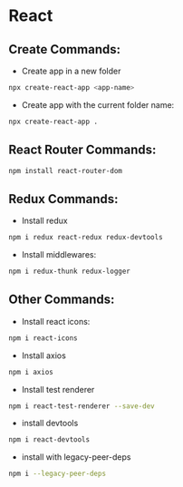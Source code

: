 # React

## Create Commands:

- Create app in a new folder
```bash
npx create-react-app <app-name>
```

- Create app with the current folder name:
```bash
npx create-react-app .
```

## React Router Commands:

```bash
npm install react-router-dom
```
## Redux Commands:

- Install redux
```bash
npm i redux react-redux redux-devtools
```

- Install middlewares:
```bash
npm i redux-thunk redux-logger
```

## Other Commands:

- Install react icons:
```bash
npm i react-icons
```

- Install axios
```bash
npm i axios
```

- Install test renderer
```bash
npm i react-test-renderer --save-dev
```

- install devtools
```bash
npm i react-devtools
```

- install with legacy-peer-deps
```bash
npm i --legacy-peer-deps
```
